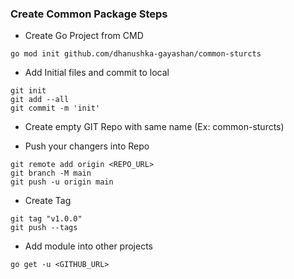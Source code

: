 ### Create Common Package Steps
- Create Go Project from CMD
```shell
go mod init github.com/dhanushka-gayashan/common-sturcts
```

- Add Initial files and commit to local
```shell
git init 
git add --all 
git commit -m 'init'
```

- Create empty GIT Repo with same name (Ex: common-sturcts)

- Push your changers into Repo
```shell
git remote add origin <REPO_URL>
git branch -M main
git push -u origin main
```

- Create Tag
```shell
git tag "v1.0.0"
git push --tags
```

- Add module into other projects
```shell
go get -u <GITHUB_URL>
```